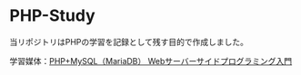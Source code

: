 # PHP-Study
当リポジトリはPHPの学習を記録として残す目的で作成しました。

学習媒体：[PHP+MySQL（MariaDB） Webサーバーサイドプログラミング入門](https://www.udemy.com/course/php7basic/)
